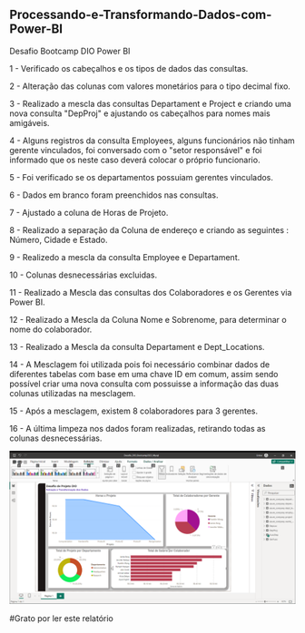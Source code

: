 ## Processando-e-Transformando-Dados-com-Power-BI
Desafio Bootcamp DIO Power BI

1 - Verificado os cabeçalhos e os tipos de dados das consultas.

2 - Alteração das colunas com valores monetários para o tipo decimal fixo.

3 - Realizado a mescla das consultas Departament e Project e criando uma nova consulta "DepProj" e ajustando os cabeçalhos para nomes mais amigáveis.

4 - Alguns registros da consulta Employees, alguns funcionários não tinham gerente vinculados, foi conversado com o "setor responsável" e foi informado que os neste caso deverá colocar o próprio funcionario.

5 - Foi verificado se os departamentos possuiam gerentes vinculados.

6 - Dados em branco foram preenchidos nas consultas.

7 - Ajustado a coluna de Horas de Projeto.

8 - Realizado a separação da Coluna de endereço e criando as seguintes : Número, Cidade e Estado.

9 - Realizedo a mescla da consulta Employee e Departament.

10 - Colunas desnecessárias excluidas.

11 - Realizado a Mescla das consultas dos Colaboradores e os Gerentes via Power BI.

12 - Realizado a Mescla da Coluna Nome e Sobrenome, para determinar o nome do colaborador.

13 - Realizado a Mescla da consulta Departament e Dept_Locations.

14 - A Mesclagem foi utilizada pois foi necessário combinar dados de diferentes tabelas com base em uma chave ID em comum, assim sendo possível criar uma nova consulta com possuisse a informação das duas colunas utilizadas na mesclagem.

15 - Após a mesclagem, existem 8 colaboradores para 3 gerentes.

16 - A última limpeza nos dados foram realizadas, retirando todas as colunas desnecessárias.

![Página 1 PBI do Desafio](2023-10-23.png)

#Grato por ler este relatório

